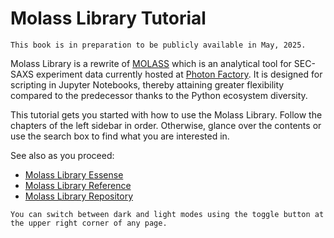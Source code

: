 # Molass Library Tutorial

```{warning}
This book is in preparation to be publicly available in May, 2025.
```

Molass Library is a rewrite of [MOLASS](https://www.jstage.jst.go.jp/article/biophysico/20/1/20_e200001/_article) which is an analytical tool for SEC-SAXS experiment data currently hosted at [Photon Factory](https://pfwww.kek.jp/saxs/MOLASS.html). It is designed for scripting in Jupyter Notebooks, thereby attaining greater flexibility compared to the predecessor thanks to the Python ecosystem diversity.

This tutorial gets you started with how to use the Molass Library. Follow the chapters of the left sidebar in order. Otherwise, glance over the contents or use the search box to find what you are interested in.

See also as you proceed:

* [Molass Library Essense](https://freesemt.github.io/molass-essense/)
* [Molass Library Reference](https://freesemt.github.io/molass-library/)
* [Molass Library Repository](https://github.com/freesemt/molass-library)

```{tip}
You can switch between dark and light modes using the toggle button at the upper right corner of any page.
```


